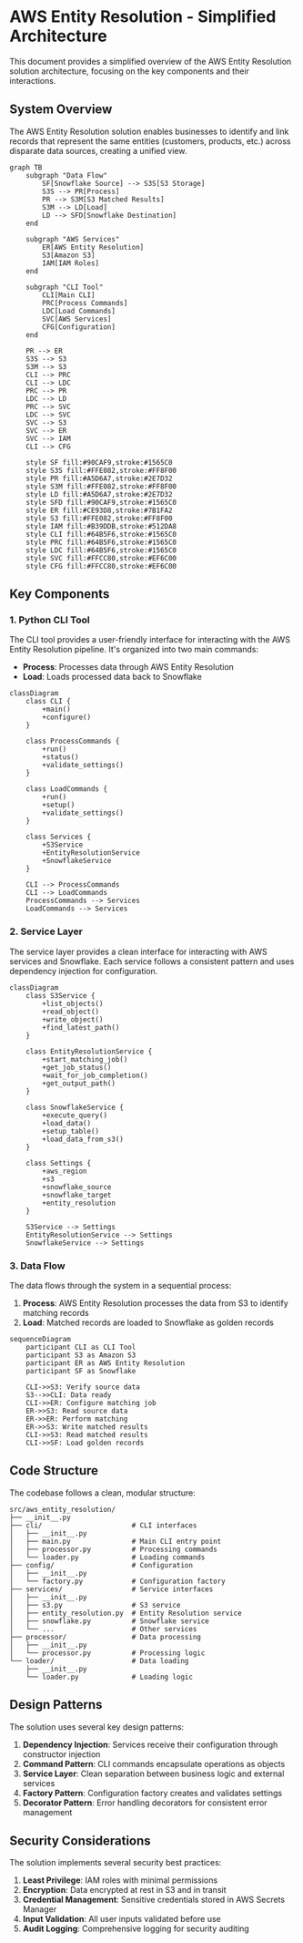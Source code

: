 # AWS Entity Resolution - Simplified Architecture

This document provides a simplified overview of the AWS Entity Resolution solution architecture, focusing on the key components and their interactions.

## System Overview

The AWS Entity Resolution solution enables businesses to identify and link records that represent the same entities (customers, products, etc.) across disparate data sources, creating a unified view.

```mermaid
graph TB
    subgraph "Data Flow"
        SF[Snowflake Source] --> S3S[S3 Storage]
        S3S --> PR[Process]
        PR --> S3M[S3 Matched Results]
        S3M --> LD[Load]
        LD --> SFD[Snowflake Destination]
    end

    subgraph "AWS Services"
        ER[AWS Entity Resolution]
        S3[Amazon S3]
        IAM[IAM Roles]
    end

    subgraph "CLI Tool"
        CLI[Main CLI]
        PRC[Process Commands]
        LDC[Load Commands]
        SVC[AWS Services]
        CFG[Configuration]
    end

    PR --> ER
    S3S --> S3
    S3M --> S3
    CLI --> PRC
    CLI --> LDC
    PRC --> PR
    LDC --> LD
    PRC --> SVC
    LDC --> SVC
    SVC --> S3
    SVC --> ER
    SVC --> IAM
    CLI --> CFG

    style SF fill:#90CAF9,stroke:#1565C0
    style S3S fill:#FFE082,stroke:#FF8F00
    style PR fill:#A5D6A7,stroke:#2E7D32
    style S3M fill:#FFE082,stroke:#FF8F00
    style LD fill:#A5D6A7,stroke:#2E7D32
    style SFD fill:#90CAF9,stroke:#1565C0
    style ER fill:#CE93D8,stroke:#7B1FA2
    style S3 fill:#FFE082,stroke:#FF8F00
    style IAM fill:#B39DDB,stroke:#512DA8
    style CLI fill:#64B5F6,stroke:#1565C0
    style PRC fill:#64B5F6,stroke:#1565C0
    style LDC fill:#64B5F6,stroke:#1565C0
    style SVC fill:#FFCC80,stroke:#EF6C00
    style CFG fill:#FFCC80,stroke:#EF6C00
```

## Key Components

### 1. Python CLI Tool

The CLI tool provides a user-friendly interface for interacting with the AWS Entity Resolution pipeline. It's organized into two main commands:

- **Process**: Processes data through AWS Entity Resolution
- **Load**: Loads processed data back to Snowflake

```mermaid
classDiagram
    class CLI {
        +main()
        +configure()
    }

    class ProcessCommands {
        +run()
        +status()
        +validate_settings()
    }

    class LoadCommands {
        +run()
        +setup()
        +validate_settings()
    }

    class Services {
        +S3Service
        +EntityResolutionService
        +SnowflakeService
    }

    CLI --> ProcessCommands
    CLI --> LoadCommands
    ProcessCommands --> Services
    LoadCommands --> Services
```

### 2. Service Layer

The service layer provides a clean interface for interacting with AWS services and Snowflake. Each service follows a consistent pattern and uses dependency injection for configuration.

```mermaid
classDiagram
    class S3Service {
        +list_objects()
        +read_object()
        +write_object()
        +find_latest_path()
    }

    class EntityResolutionService {
        +start_matching_job()
        +get_job_status()
        +wait_for_job_completion()
        +get_output_path()
    }

    class SnowflakeService {
        +execute_query()
        +load_data()
        +setup_table()
        +load_data_from_s3()
    }

    class Settings {
        +aws_region
        +s3
        +snowflake_source
        +snowflake_target
        +entity_resolution
    }

    S3Service --> Settings
    EntityResolutionService --> Settings
    SnowflakeService --> Settings
```

### 3. Data Flow

The data flows through the system in a sequential process:

1. **Process**: AWS Entity Resolution processes the data from S3 to identify matching records
2. **Load**: Matched records are loaded to Snowflake as golden records

```mermaid
sequenceDiagram
    participant CLI as CLI Tool
    participant S3 as Amazon S3
    participant ER as AWS Entity Resolution
    participant SF as Snowflake

    CLI->>S3: Verify source data
    S3-->>CLI: Data ready
    CLI->>ER: Configure matching job
    ER->>S3: Read source data
    ER->>ER: Perform matching
    ER->>S3: Write matched results
    CLI->>S3: Read matched results
    CLI->>SF: Load golden records
```

## Code Structure

The codebase follows a clean, modular structure:

```
src/aws_entity_resolution/
├── __init__.py
├── cli/                      # CLI interfaces
│   ├── __init__.py
│   ├── main.py               # Main CLI entry point
│   ├── processor.py          # Processing commands
│   └── loader.py             # Loading commands
├── config/                   # Configuration
│   ├── __init__.py
│   └── factory.py            # Configuration factory
├── services/                 # Service interfaces
│   ├── __init__.py
│   ├── s3.py                 # S3 service
│   ├── entity_resolution.py  # Entity Resolution service
│   ├── snowflake.py          # Snowflake service
│   └── ...                   # Other services
├── processor/                # Data processing
│   ├── __init__.py
│   └── processor.py          # Processing logic
└── loader/                   # Data loading
    ├── __init__.py
    └── loader.py             # Loading logic
```

## Design Patterns

The solution uses several key design patterns:

1. **Dependency Injection**: Services receive their configuration through constructor injection
2. **Command Pattern**: CLI commands encapsulate operations as objects
3. **Service Layer**: Clean separation between business logic and external services
4. **Factory Pattern**: Configuration factory creates and validates settings
5. **Decorator Pattern**: Error handling decorators for consistent error management

## Security Considerations

The solution implements several security best practices:

1. **Least Privilege**: IAM roles with minimal permissions
2. **Encryption**: Data encrypted at rest in S3 and in transit
3. **Credential Management**: Sensitive credentials stored in AWS Secrets Manager
4. **Input Validation**: All user inputs validated before use
5. **Audit Logging**: Comprehensive logging for security auditing
